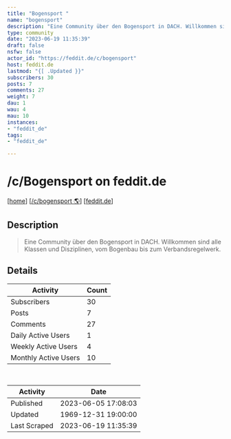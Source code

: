 ```yaml
---
title: "Bogensport " 
name: "bogensport"
description: "Eine Community über den Bogensport in DACH. Willkommen sind alle Klassen und Disziplinen, vom Bogenbau bis zum Verbandsregelwerk. "
type: community
date: "2023-06-19 11:35:39"
draft: false
nsfw: false
actor_id: "https://feddit.de/c/bogensport"
host: feddit.de
lastmod: "{[ .Updated }}"
subscribers: 30
posts: 7
comments: 27
weight: 7
dau: 1
wau: 4
mau: 10
instances:
- "feddit_de"
tags: 
- "feddit_de"

---
```


# /c/Bogensport  on feddit.de

[[home](/)]
[[/c/bogensport 🌎](https://feddit.de/c/bogensport)]
[[feddit.de](/instances/feddit_de)]


## Description 

<blockquote class="description">
Eine Community über den Bogensport in DACH. Willkommen sind alle Klassen und Disziplinen, vom Bogenbau bis zum Verbandsregelwerk. 
</blockquote>


## Details

| Activity | Count  |
|----------------------|---|
| Subscribers          | 30 |
| Posts                | 7  |
| Comments             | 27  |
| Daily Active Users   | 1  |
| Weekly Active Users  | 4  |
| Monthly Active Users | 10  |

<br>

| Activity | Date |
|----------------------|---|
| Published            | 2023-06-05 17:08:03 |
| Updated              | 1969-12-31 19:00:00 |
| Last Scraped         | 2023-06-19 11:35:39 |

